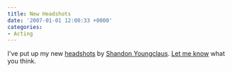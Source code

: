 ```yaml
---
title: New Headshots
date: '2007-01-01 12:00:33 +0000'
categories:
- Acting
---
```

I've put up my new [headshots](/gallery#headshots) by [Shandon
Youngclaus](http://AmazingHeadshots.com/). [Let me know](/contact) what you
think.
